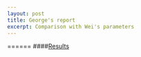 ```yaml
---
layout: post
title: George's report
excerpt: Comparison with Wei's parameters
---
```


======
####[Results](https://github.com/ai-se/x-effort/tree/master/Reports/05-07-15)

